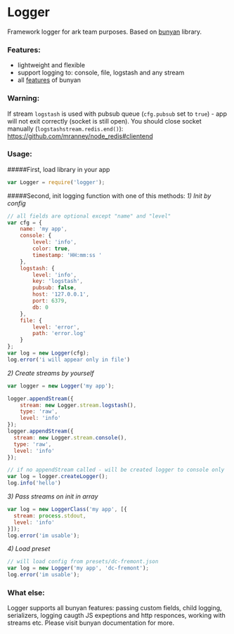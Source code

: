 Logger
==============
Framework logger for ark team purposes. Based on [bunyan](https://github.com/trentm/node-bunyan) library.

### Features:
- lightweight and flexible
- support logging to: console, file, logstash and any stream
- all [features](https://github.com/trentm/node-bunyan#features) of bunyan

### Warning:
If stream `logstash` is used with pubsub queue (`cfg.pubsub` set to `true`) - app will not exit correctly (socket is still open).
You should close socket manually (`logstashstream.redis.end()`): https://github.com/mranney/node_redis#clientend

### Usage:
#####First, load library in your app
```js
var Logger = require('logger');
```
#####Second, init logging function with one of this methods:
*1) Init by config*
```js
// all fields are optional except "name" and "level"
var cfg = {
    name: 'my app',
    console: {
        level: 'info',
        color: true,
        timestamp: 'HH:mm:ss '
    },
    logstash: {
        level: 'info',
        key: 'logstash',
        pubsub: false,
        host: '127.0.0.1',
        port: 6379,
        db: 0
    },
    file: {
        level: 'error',
        path: 'error.log'
    }
};
var log = new Logger(cfg);
log.error('i will appear only in file')
```

*2) Create streams by yourself*
```js
var logger = new Logger('my app');

logger.appendStream({
    stream: new Logger.stream.logstash(),
    type: 'raw',
    level: 'info'
});
logger.appendStream({
  stream: new Logger.stream.console(),
  type: 'raw',
  level: 'info'
});

// if no appendStream called - will be created logger to console only
var log = logger.createLogger();
log.info('hello')

```
*3) Pass streams on init in array*
```js
var log = new LoggerClass('my app', [{
  stream: process.stdout,
  level: 'info'
}]);
log.error('im usable');
```
*4) Load preset*
```js
// will load config from presets/dc-fremont.json
var log = new Logger('my app', 'dc-fremont');
log.error('im usable');
```

### What else:
Logger supports all bunyan features: passing custom fields, child logging, serializers, logging caugth JS expeptions and http responces, working with streams etc. Please visit bunyan documentation for more.
